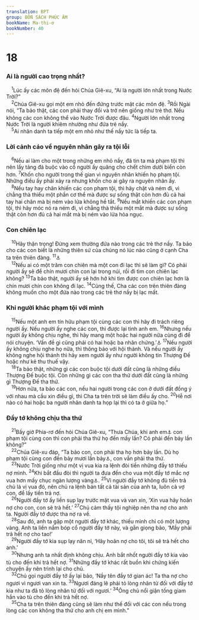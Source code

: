 ```yaml
---
translation: BPT
group: BỐN SÁCH PHÚC ÂM
bookName: Ma-thi-ơ 
bookNumber: 40
---
```


<div class="title"><h1>18</h1><h3>Ai là người cao trọng nhất?</h3></div>
<span class="verse mat_18_1"> <sup>1</sup>Lúc ấy các môn đệ đến hỏi Chúa Giê-xu, “Ai là người lớn nhất trong Nước Trời?”<br/></span>
<span class="verse mat_18_2"> <sup>2</sup>Chúa Giê-xu gọi một em nhỏ đến đứng trước mặt các môn đệ.</span>
<span class="verse mat_18_3"><sup>3</sup>Rồi Ngài nói, “Ta bảo thật, các con phải thay đổi và trở nên giống như trẻ thơ. Nếu không các con không thể vào Nước Trời được đâu.</span>
<span class="verse mat_18_4"><sup>4</sup>Người lớn nhất trong Nước Trời là người khiêm nhường như đứa trẻ nầy.<br/></span>
<span class="verse mat_18_5"> <sup>5</sup>Ai nhân danh ta tiếp một em nhỏ như thế nầy tức là tiếp ta.<br/></span>
<div class="title"><h3>Lời cảnh cáo về nguyên nhân gây ra tội lỗi</h3></div>
<span class="verse mat_18_6"> <sup>6</sup>Nếu ai làm cho một trong những em nhỏ nầy, đã tin ta mà phạm tội thì nên lấy tảng đá buộc vào cổ người ấy quăng cho chết chìm dưới biển còn hơn.</span>
<span class="verse mat_18_7"><sup>7</sup>Khốn cho người trong thế gian vì nguyên nhân khiến họ phạm tội. Những điều ấy phải xảy ra nhưng khốn cho ai gây ra nguyên nhân ấy.<br/></span>
<span class="verse mat_18_8"> <sup>8</sup>Nếu tay hay chân khiến các con phạm tội, thì hãy chặt và ném đi, vì chẳng thà thiếu một phần cơ thể mà được sự sống thật còn hơn đủ cả hai tay hai chân mà bị ném vào lửa không hề tắt.</span>
<span class="verse mat_18_9"><sup>9</sup>Nếu mắt khiến các con phạm tội, thì hãy móc nó ra ném đi, vì chẳng thà thiếu một mắt mà được sự sống thật còn hơn đủ cả hai mắt mà bị ném vào lửa hỏa ngục.<br/></span>
<div class="title"><h3>Con chiên lạc</h3></div>
<span class="verse mat_18_10"> <sup>10</sup>Hãy thận trọng! Đừng xem thường đứa nào trong các trẻ thơ nầy. Ta bảo cho các con biết là những thiên sứ của chúng nó lúc nào cũng ở cạnh Cha ta trên thiên đàng.</span>
<span class="verse mat_18_11"><sup>11</sup><a data-toggle="tooltip" data-placement="bottom" title="Vài bản Hi-lạp thêm câu 11: “Con Người đến để cứu những người bị lầm lạc.”">⚓</a><br/></span>
<span class="verse mat_18_12"> <sup>12</sup>Nếu ai có một trăm con chiên mà một con đi lạc thì sẽ làm gì? Có phải người ấy sẽ để chín mươi chín con lại trong núi, rồi đi tìm con chiên lạc không?</span>
<span class="verse mat_18_13"><sup>13</sup>Ta bảo thật, người ấy sẽ hớn hở khi tìm được con chiên lạc hơn là chín mươi chín con không đi lạc.</span>
<span class="verse mat_18_14"><sup>14</sup>Cũng thế, Cha các con trên thiên đàng không muốn cho một đứa nào trong các trẻ thơ nầy bị lạc mất.<br/></span>
<div class="title"><h3>Khi người khác phạm tội với mình</h3></div>
<span class="verse mat_18_15"> <sup>15</sup>Nếu một anh em tín hữu phạm tội cùng các con thì hãy đi trách riêng người ấy. Nếu người ấy nghe các con, thì được lại tình anh em.</span>
<span class="verse mat_18_16"><sup>16</sup>Nhưng nếu người ấy không chịu nghe, thì hãy mang một hoặc hai người nữa cùng đi để nói chuyện. ‘Vấn đề gì cũng phải có hai hoặc ba nhân chứng.’<a data-toggle="tooltip" data-placement="bottom" title="Phục 19:15.">⚓</a></span>
<span class="verse mat_18_17"><sup>17</sup>Nếu người ấy không chịu nghe họ nữa, thì thông báo với hội thánh. Và nếu người ấy không nghe hội thánh thì hãy xem người ấy như người không tin Thượng Đế hoặc như kẻ thu thuế vậy.<br/></span>
<span class="verse mat_18_18"> <sup>18</sup>Ta bảo thật, những gì các con buộc tội dưới đất cũng là những điều Thượng Đế buộc tội. Còn những gì các con tha thứ dưới đất cũng là những gì Thượng Đế tha thứ.<br/></span>
<span class="verse mat_18_19"> <sup>19</sup>Hơn nữa, ta bảo các con, nếu hai người trong các con ở dưới đất đồng ý với nhau mà cầu xin điều gì, thì Cha ta trên trời sẽ làm điều ấy cho.</span>
<span class="verse mat_18_20"><sup>20</sup>Hễ nơi nào có hai hoặc ba người nhân danh ta họp lại thì có ta ở giữa họ.”<br/></span>
<div class="title"><h3>Đầy tớ không chịu tha thứ</h3></div>
<span class="verse mat_18_21"> <sup>21</sup>Bấy giờ Phia-rơ đến hỏi Chúa Giê-xu, “Thưa Chúa, khi anh em<a data-toggle="tooltip" data-placement="bottom" title="Hay “người nào.”">⚓</a> con phạm tội cùng con thì con phải tha thứ họ đến mấy lần? Có phải đến bảy lần không?”<br/></span>
<span class="verse mat_18_22"> <sup>22</sup>Chúa Giê-xu đáp, “Ta bảo con, con phải tha họ hơn bảy lần. Dù họ phạm tội cùng con đến bảy mươi lần bảy<a data-toggle="tooltip" data-placement="bottom" title="Ý nói một con số rất lớn, nghĩa là không có giới hạn trong việc tha thứ.">⚓</a>, con vẫn phải tha thứ.<br/></span>
<span class="verse mat_18_23"> <sup>23</sup>Nước Trời giống như một vị vua kia ra lệnh đòi tiền những đầy tớ thiếu nợ mình.</span>
<span class="verse mat_18_24"><sup>24</sup>Khi bắt đầu đòi thì người ta đưa đến cho vua một đầy tớ mắc nợ vua hơn mấy chục ngàn lượng vàng<a data-toggle="tooltip" data-placement="bottom" title="Nguyên văn, “10.000 ta-lâng.” Một ta-lâng cân nặng khoảng 27-36 kí-lô vàng, bạc, hay tiền đồng.">⚓</a>.</span>
<span class="verse mat_18_25"><sup>25</sup>Vì người đầy tớ không đủ tiền trả chủ là vị vua đó, nên chủ ra lệnh bán tất cả tài sản của anh ta, luôn cả vợ con, để lấy tiền trả nợ.<br/></span>
<span class="verse mat_18_26"> <sup>26</sup>Người đầy tớ ấy liền sụp lạy trước mặt vua và van xin, ‘Xin vua hãy hoãn nợ cho con, con sẽ trả hết.’</span>
<span class="verse mat_18_27"><sup>27</sup>Chủ cảm thấy tội nghiệp nên tha nợ cho anh ta. Người đầy tớ được tha nợ ra về.<br/></span>
<span class="verse mat_18_28"> <sup>28</sup>Sau đó, anh ta gặp một người đầy tớ khác, thiếu mình chỉ có một lượng vàng. Anh ta liền nắm bóp cổ người đầy tớ này, và gằn giọng bảo, ‘Mầy phải trả hết nợ cho tao!’<br/></span>
<span class="verse mat_18_29"> <sup>29</sup>Người đầy tớ kia sụp lạy năn nỉ, ‘Hãy hoãn nợ cho tôi, tôi sẽ trả hết cho anh.’<br/></span>
<span class="verse mat_18_30"> <sup>30</sup>Nhưng anh ta nhất định không chịu. Anh bắt nhốt người đầy tớ kia vào tù cho đến khi trả hết nợ.</span>
<span class="verse mat_18_31"><sup>31</sup>Những đầy tớ khác rất buồn khi chứng kiến chuyện ấy nên trình lại cho chủ.<br/></span>
<span class="verse mat_18_32"> <sup>32</sup>Chủ gọi người đầy tớ ấy lại bảo, ‘Nầy tên đầy tớ gian ác! Ta tha nợ cho ngươi vì ngươi van xin ta.</span>
<span class="verse mat_18_33"><sup>33</sup>Ngươi đáng lẽ phải tỏ lòng nhân từ đối với đầy tớ kia như ta đã tỏ lòng nhân từ đối với ngươi.’</span>
<span class="verse mat_18_34"><sup>34</sup>Ông chủ nổi giận tống giam hắn vào tù cho đến khi trả hết nợ.<br/></span>
<span class="verse mat_18_35"> <sup>35</sup>Cha ta trên thiên đàng cũng sẽ làm như thế đối với các con nếu trong lòng các con không tha thứ cho anh chị em mình.”<br/></span>
